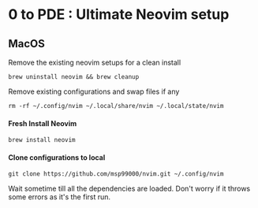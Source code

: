 # 0 to PDE : Ultimate Neovim setup

## MacOS

Remove the existing neovim setups for a clean install

```
brew uninstall neovim && brew cleanup
```

Remove existing configurations and swap files if any

```
rm -rf ~/.config/nvim ~/.local/share/nvim ~/.local/state/nvim
```

#### Fresh Install Neovim

```
brew install neovim
```

#### Clone configurations to local

```
git clone https://github.com/msp99000/nvim.git ~/.config/nvim
```

Wait sometime till all the dependencies are loaded. Don't worry if it throws some errors as it's the first run.
